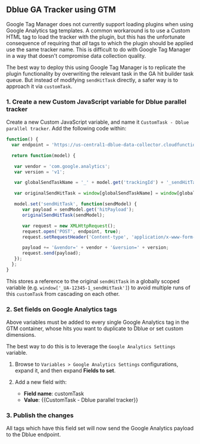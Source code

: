 ## Dblue GA Tracker using GTM

Google Tag Manager does not currently support loading plugins when using Google Analytics tag templates. A common workaround is to use a Custom HTML tag to load the tracker with the plugin, but this has the unfortunate consequence of requiring that _all_ tags to which the plugin should be applied use the same tracker name. This is difficult to do with Google Tag Manager in a way that doesn't compromise data collection quality.

The best way to deploy this using Google Tag Manager is to replicate the plugin functionality by overwriting the relevant task in the GA hit builder task queue. But instead of modifying `sendHitTask` directly, a safer way is to approach it via `customTask`.

### 1. Create a new Custom JavaScript variable for Dblue parallel tracker

Create a new Custom JavaScript variable, and name it `CustomTask - Dblue parallel tracker`. Add the following code within:

```javascript
function() {
  var endpoint = 'https://us-central1-dblue-data-collector.cloudfunctions.net/c';

  return function(model) {

   var vendor = 'com.google.analytics';
   var version = 'v1';

   var globalSendTaskName = '_' + model.get('trackingId') + '_sendHitTask';

   var originalSendHitTask = window[globalSendTaskName] = window[globalSendTaskName] || model.get('sendHitTask');

   model.set('sendHitTask', function(sendModel) {
      var payload = sendModel.get('hitPayload');
      originalSendHitTask(sendModel);

      var request = new XMLHttpRequest();
      request.open('POST', endpoint, true);
      request.setRequestHeader('Content-type', 'application/x-www-form-urlencoded');

      payload += '&vendor=' + vendor + '&version=' + version;
      request.send(payload);
   });
  };
}
```

This stores a reference to the original `sendHitTask` in a globally scoped variable (e.g. `window['_UA-12345-1_sendHitTask']`) to avoid multiple runs of this `customTask` from cascading on each other.

### 2. Set fields on Google Analytics tags

Above variables must be added to every single Google Analytics tag in the GTM container, whose hits you want to duplicate to Dblue or set custom dimensions.

The best way to do this is to leverage the `Google Analytics Settings` variable.

1. Browse to `Variables > Google Analytics Settings` configurations, expand it, and then expand **Fields to set**.

1. Add a new field with:

   - **Field name**: customTask
   - **Value**: {{CustomTask - Dblue parallel tracker}}

### 3. Publish the changes

All tags which have this field set will now send the Google Analytics payload to the Dblue endpoint.
